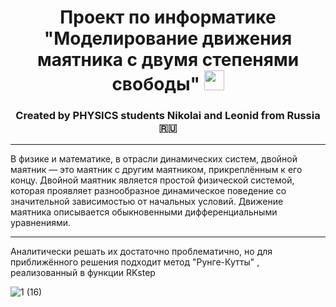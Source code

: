 <h1 align="center">Проект по информатике "Моделирование движения маятника с двумя степенями свободы"
<img src="https://github.com/blackcater/blackcater/raw/main/images/Hi.gif" height="32"/></h1>
<h3 align="center">Created by PHYSICS students Nikolai and Leonid from Russia 🇷🇺</h3>

____

В физике и математике, в отрасли динамических систем, двойной маятник — это маятник с другим маятником, прикреплённым к его концу. Двойной маятник является простой физической системой, которая проявляет разнообразное динамическое поведение со значительной зависимостью от начальных условий. Движение маятника описывается обыкновенными дифференциальными уравнениями.

____

Аналитически решать их достаточно проблематично, но для приближённого решения подходит метод "Рунге-Кутты" , реализованный в функции RKstep

![1 (16)](https://user-images.githubusercontent.com/91532990/208382252-856285fa-0bb2-4325-a718-65f0e776e2ee.jpg)
